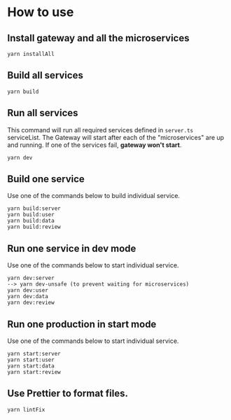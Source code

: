 # How to use

## Install gateway and all the microservices
```
yarn installAll
```

## Build all services
```
yarn build
```

## Run all services
This command will run all required services defined in `server.ts` serviceList. The Gateway will start after each of the "microservices" are up and running. If one of the services fail, **gateway won't start**.
```
yarn dev
```

## Build one service
Use one of the commands below to build individual service.
```
yarn build:server
yarn build:user
yarn build:data
yarn build:review
```

## Run one service in dev mode
Use one of the commands below to start individual service.
```
yarn dev:server 
--> yarn dev-unsafe (to prevent waiting for microservices)
yarn dev:user
yarn dev:data
yarn dev:review
```

## Run one production in start mode
Use one of the commands below to start individual service.
```
yarn start:server
yarn start:user
yarn start:data
yarn start:review
```

## Use Prettier to format files.
```
yarn lintFix
```